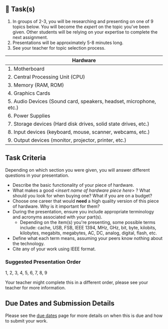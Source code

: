 ## &#x1F4D9; Task(s)

1. In groups of 2-3, you will be researching and presenting on one of 9 topics below.  You will become the _expert_ on the topic you've been given.  Other students will be relying on your expertise to complete the next assignment.
2. Presentations will be approximately 5-8 minutes long.
3. See your teacher for topic selection process.

| Hardware |
|---|
| 1. Motherboard |
| 2. Central Processing Unit (CPU) |
| 3. Memory (RAM, ROM) |
| 4. Graphics Cards |
| 5. Audio Devices (Sound card, speakers, headset, microphone, etc.) |
| 6. Power Supplies |
| 7. Storage devices (Hard disk drives, solid state drives, etc.) |
| 8. Input devices (keyboard, mouse, scanner, webcams, etc.) |
| 9. Output devices (monitor, projector, printer, etc.) |

## Task Criteria

Depending on which section you were given, you will answer different questions in your presentation.

* Describe the basic functionality of your piece of hardware.
* What makes a good <*insert name of hardware piece here*> ?  What should you look for when buying one? What if you are on a budget?
* Choose one career that would **need** a high quality version of this piece of hardware. Why is it important for them?
* During the presentation, ensure you include appropriate terminology and acronyms associated with your part(s).
  * Depending on the item(s) you're presenting, some possible terms include: cache, USB, FSB, IEEE 1394, MHz, GHz, bit, byte, kilobits, kilobytes, megabits, megabytes, AC, DC, analog, digital, flash, etc.
* Define what each term means, assuming your peers know nothing about the technology.
* Cite any of your work using IEEE format.

### Suggested Presentation Order

1, 2, 3, 4, 5, 6, 7, 8, 9

Your teacher might complete this in a different order, please see your teacher for more information.

## Due Dates and Submission Details

Please see the [due dates](./Due-Dates-and-Submission-Details) page for more details on when this is due and how to submit your work.